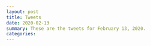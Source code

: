 ```yaml
---
layout: post
title: Tweets
date: 2020-02-13
summary: These are the tweets for February 13, 2020.
categories:
---
```


